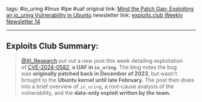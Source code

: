 tags: #io_uring #linux #lpe #uaf
original link:  [Mind the Patch Gap: Exploiting an io_uring Vulnerability in Ubuntu](https://blog.exodusintel.com/2024/03/27/?ref=blog.exploits.club)
newsletter link: [exploits.club Weekly Newsletter 14](https://blog.exploits.club/exploits-club-weekly-newsletter-14/)

---
## Exploits Club Summary:
> [@XI_Research](https://twitter.com/XI_Research?ref=blog.exploits.club) put out a new post this week detailing exploitation of [CVE-2024-0582](https://nvd.nist.gov/vuln/detail/CVE-2024-0582?ref=blog.exploits.club), **a UAF in `io_uring`.** The blog notes the bug was **originally patched back in December of 2023**, but wasn't brought to the **Ubuntu kernel until late February.** The post then dives into a brief overview of `io_uring`, a root-cause analysis of the vulnerability, and the **data-only exploit written by the team.**